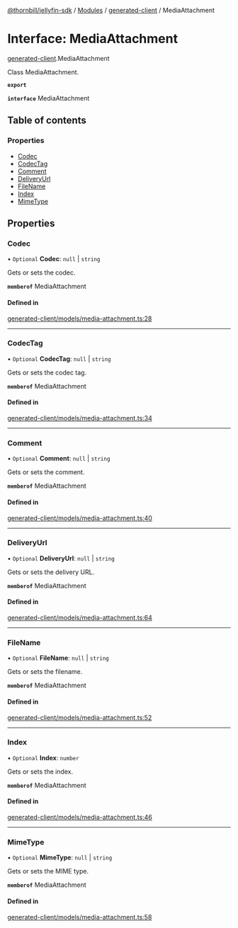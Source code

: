 [@thornbill/jellyfin-sdk](../README.md) / [Modules](../modules.md) / [generated-client](../modules/generated_client.md) / MediaAttachment

# Interface: MediaAttachment

[generated-client](../modules/generated_client.md).MediaAttachment

Class MediaAttachment.

**`export`**

**`interface`** MediaAttachment

## Table of contents

### Properties

- [Codec](generated_client.MediaAttachment.md#codec)
- [CodecTag](generated_client.MediaAttachment.md#codectag)
- [Comment](generated_client.MediaAttachment.md#comment)
- [DeliveryUrl](generated_client.MediaAttachment.md#deliveryurl)
- [FileName](generated_client.MediaAttachment.md#filename)
- [Index](generated_client.MediaAttachment.md#index)
- [MimeType](generated_client.MediaAttachment.md#mimetype)

## Properties

### Codec

• `Optional` **Codec**: ``null`` \| `string`

Gets or sets the codec.

**`memberof`** MediaAttachment

#### Defined in

[generated-client/models/media-attachment.ts:28](https://github.com/thornbill/jellyfin-sdk-typescript/blob/eb13db7/src/generated-client/models/media-attachment.ts#L28)

___

### CodecTag

• `Optional` **CodecTag**: ``null`` \| `string`

Gets or sets the codec tag.

**`memberof`** MediaAttachment

#### Defined in

[generated-client/models/media-attachment.ts:34](https://github.com/thornbill/jellyfin-sdk-typescript/blob/eb13db7/src/generated-client/models/media-attachment.ts#L34)

___

### Comment

• `Optional` **Comment**: ``null`` \| `string`

Gets or sets the comment.

**`memberof`** MediaAttachment

#### Defined in

[generated-client/models/media-attachment.ts:40](https://github.com/thornbill/jellyfin-sdk-typescript/blob/eb13db7/src/generated-client/models/media-attachment.ts#L40)

___

### DeliveryUrl

• `Optional` **DeliveryUrl**: ``null`` \| `string`

Gets or sets the delivery URL.

**`memberof`** MediaAttachment

#### Defined in

[generated-client/models/media-attachment.ts:64](https://github.com/thornbill/jellyfin-sdk-typescript/blob/eb13db7/src/generated-client/models/media-attachment.ts#L64)

___

### FileName

• `Optional` **FileName**: ``null`` \| `string`

Gets or sets the filename.

**`memberof`** MediaAttachment

#### Defined in

[generated-client/models/media-attachment.ts:52](https://github.com/thornbill/jellyfin-sdk-typescript/blob/eb13db7/src/generated-client/models/media-attachment.ts#L52)

___

### Index

• `Optional` **Index**: `number`

Gets or sets the index.

**`memberof`** MediaAttachment

#### Defined in

[generated-client/models/media-attachment.ts:46](https://github.com/thornbill/jellyfin-sdk-typescript/blob/eb13db7/src/generated-client/models/media-attachment.ts#L46)

___

### MimeType

• `Optional` **MimeType**: ``null`` \| `string`

Gets or sets the MIME type.

**`memberof`** MediaAttachment

#### Defined in

[generated-client/models/media-attachment.ts:58](https://github.com/thornbill/jellyfin-sdk-typescript/blob/eb13db7/src/generated-client/models/media-attachment.ts#L58)

